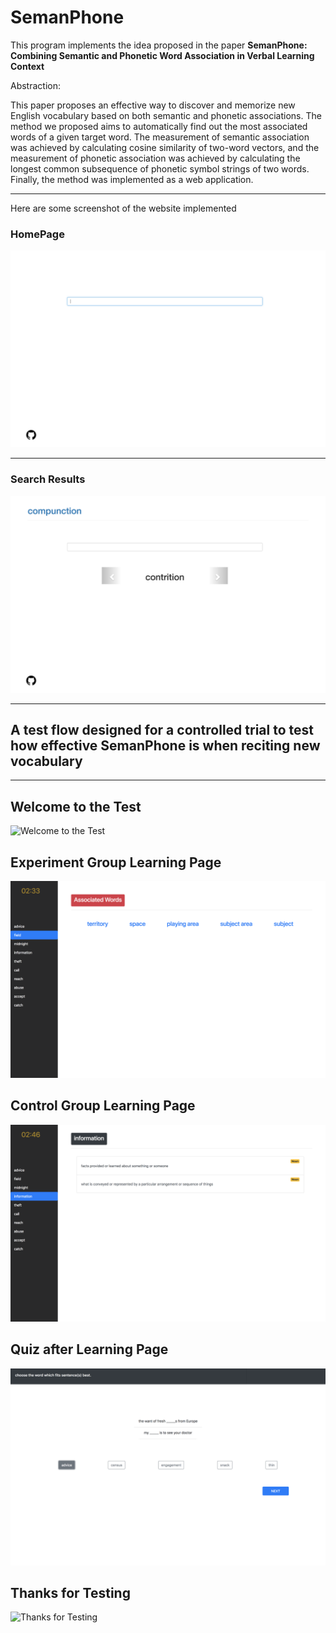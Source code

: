 # SemanPhone

This program implements the idea proposed in the paper **SemanPhone: Combining Semantic and Phonetic 
Word Association in Verbal Learning Context**

Abstraction:

This paper proposes an effective way to discover and memorize new English vocabulary based on both semantic and phonetic associations. The method we proposed aims to automatically find out the most associated words of a given target word. The measurement of semantic association was achieved by calculating cosine similarity of two-word vectors, and the measurement of phonetic association was achieved by calculating the longest common subsequence of phonetic symbol strings of two words. Finally, the method was implemented as a web application.


---

Here are some screenshot of the website implemented

### HomePage

![HomePage](https://github.com/MartiBook/SemanPhone/raw/master/demo_images/homepage.png)

---

### Search Results

![Search Results](https://github.com/MartiBook/SemanPhone/raw/master/demo_images/search_results.png)


---

## A test flow designed for a controlled trial to test how effective SemanPhone is when reciting new vocabulary
---

## Welcome to the Test

![Welcome to the Test](https://github.com/MartiBook/SemanPhone/raw/master/demo_images/welcome.png)


## Experiment Group Learning Page
![Experiment Group Learning Page](https://github.com/MartiBook/SemanPhone/raw/master/demo_images/experiment.png)


## Control Group Learning Page
![Control Group Learning Page](https://github.com/MartiBook/SemanPhone/raw/master/demo_images/control.png)


## Quiz after Learning Page
![Quiz after Learning Page](https://github.com/MartiBook/SemanPhone/raw/master/demo_images/quiz.png)


## Thanks for Testing
![Thanks for Testing](https://github.com/MartiBook/SemanPhone/raw/master/demo_images/thankyou.png)
